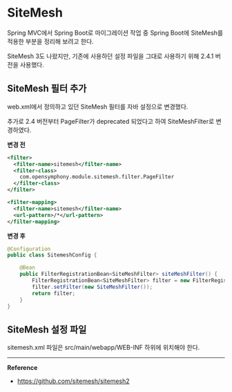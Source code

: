 # SiteMesh

Spring MVC에서 Spring Boot로 마이그레이션 작업 중 Spring Boot에 SiteMesh를 적용한 부분을 정리해 보려고 한다.

SiteMesh 3도 나왔지만, 기존에 사용하던 설정 파일을 그대로 사용하기 위해 2.4.1 버전을 사용했다.

## SiteMesh 필터 추가
web.xml에서 정의하고 있던 SiteMesh 필터를 자바 설정으로 변경했다.

추가로 2.4 버전부터 PageFilter가 deprecated 되었다고 하여 SiteMeshFilter로 변경하였다.

**변경 전**
```xml
<filter>
  <filter-name>sitemesh</filter-name>
  <filter-class>
    com.opensymphony.module.sitemesh.filter.PageFilter
  </filter-class>
</filter>

<filter-mapping>
  <filter-name>sitemesh</filter-name>
  <url-pattern>/*</url-pattern>
</filter-mapping>
```

**변경 후**
```java
@Configuration
public class SitemeshConfig {

    @Bean
    public FilterRegistrationBean<SiteMeshFilter> siteMeshFilter() {
        FilterRegistrationBean<SiteMeshFilter> filter = new FilterRegistrationBean<>();
        filter.setFilter(new SiteMeshFilter());
        return filter;
    }
}
```

## SiteMesh 설정 파일
sitemesh.xml 파일은 src/main/webapp/WEB-INF 하위에 위치해야 한다.

---
**Reference**<br>
- https://github.com/sitemesh/sitemesh2

